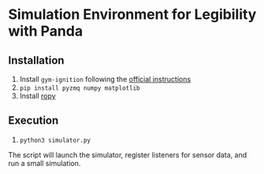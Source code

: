 # Simulation Environment for Legibility with Panda

## Installation

1. Install `gym-ignition` following the [official instructions](https://github.com/robotology/gym-ignition#setup)
2. `pip install pyzmq numpy matplotlib`
3. Install [ropy](https://github.com/FirefoxMetzger/ropy)

## Execution

1. `python3 simulator.py`

The script will launch the simulator, register listeners for sensor data, and run a small simulation.
